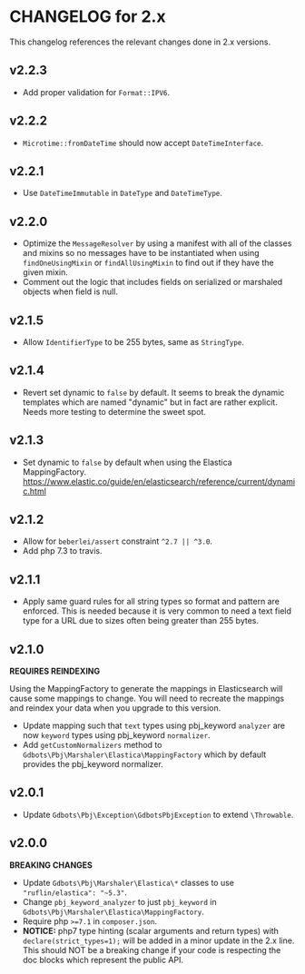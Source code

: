 # CHANGELOG for 2.x
This changelog references the relevant changes done in 2.x versions.


## v2.2.3
* Add proper validation for `Format::IPV6`.


## v2.2.2
* `Microtime::fromDateTime` should now accept `DateTimeInterface`. 


## v2.2.1
* Use `DateTimeImmutable` in `DateType` and `DateTimeType`. 


## v2.2.0
* Optimize the `MessageResolver` by using a manifest with all of the classes and mixins so no messages have to be instantiated when using `findOneUsingMixin` or `findAllUsingMixin` to find out if they have the given mixin.
* Comment out the logic that includes fields on serialized or marshaled objects when field is null.


## v2.1.5
* Allow `IdentifierType` to be 255 bytes, same as `StringType`.


## v2.1.4
* Revert set dynamic to `false` by default. It seems to break the dynamic templates which are named "dynamic" but in fact are rather explicit. Needs more testing to determine the sweet spot.


## v2.1.3
* Set dynamic to `false` by default when using the Elastica MappingFactory. https://www.elastic.co/guide/en/elasticsearch/reference/current/dynamic.html


## v2.1.2
* Allow for `beberlei/assert` constraint `^2.7 || ^3.0`.
* Add php 7.3 to travis.


## v2.1.1
* Apply same guard rules for all string types so format and pattern are enforced. This is needed because it is very common to need a text field type for a URL due to sizes often being greater than 255 bytes.


## v2.1.0
__REQUIRES REINDEXING__

Using the MappingFactory to generate the mappings in Elasticsearch will cause some mappings to change.  You will need to recreate the mappings and reindex your data when you upgrade to this version.

* Update mapping such that `text` types using pbj_keyword `analyzer` are now `keyword` types using pbj_keyword `normalizer`.
* Add `getCustomNormalizers` method to `Gdbots\Pbj\Marshaler\Elastica\MappingFactory` which by default provides the pbj_keyword normalizer.


## v2.0.1
* Update `Gdbots\Pbj\Exception\GdbotsPbjException` to extend `\Throwable`.


## v2.0.0
__BREAKING CHANGES__

* Update `Gdbots\Pbj\Marshaler\Elastica\*` classes to use `"ruflin/elastica": "~5.3"`.
* Change `pbj_keyword_analyzer` to just `pbj_keyword` in `Gdbots\Pbj\Marshaler\Elastica\MappingFactory`.
* Require php `>=7.1` in `composer.json`.
* __NOTICE:__ php7 type hinting (scalar arguments and return types) with `declare(strict_types=1);`
  will be added in a minor update in the 2.x line. This should NOT be a breaking change if your 
  code is respecting the doc blocks which represent the public API.
